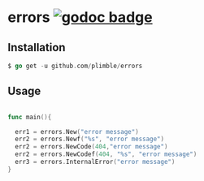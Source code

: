 errors [![godoc badge](http://godoc.org/github.com/plimble/errors?status.png)](http://godoc.org/github.com/plimble/errors)
========


## Installation

```go
$ go get -u github.com/plimble/errors
```

## Usage

```go

func main(){

  err1 = errors.New("error message")
  err2 = errors.Newf("%s", "error message")
  err2 = errors.NewCode(404,"error message")
  err2 = errors.NewCodef(404, "%s", "error message")
  err3 = errors.InternalError("error message")
}


```